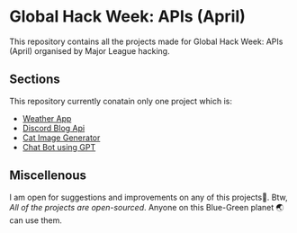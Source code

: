 # Global Hack Week: APIs (April)
This repository contains all the projects made for Global Hack Week: APIs (April) organised by Major League hacking.

## Sections
This repository currently conatain only one project which is:
- [Weather App](https://github.com/ripslinger17/MLH/tree/main/GHW_April/weatherapp)
- [Discord Blog Api](https://github.com/ripslinger17/MLH/tree/main/GHW_April/DiscordBLogAPI)
- [Cat Image Generator](https://github.com/ripslinger17/MLH/tree/main/GHW_April/CatImageGenerator)
- [Chat Bot using GPT]()

## Miscellenous
I am open for suggestions and improvements on any of this projects🙂.
Btw, *All of the projects are open-sourced*. Anyone on this Blue-Green planet 🌏 can use them.